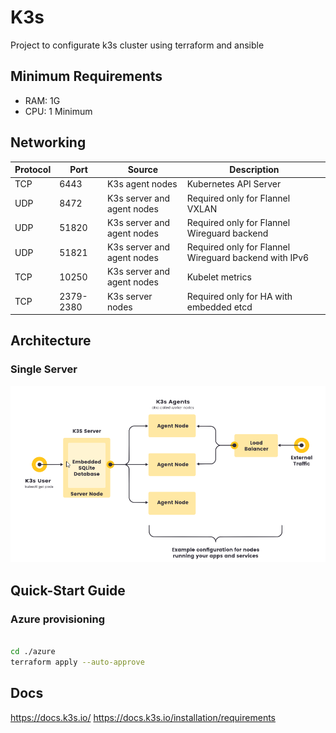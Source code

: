 # K3s

Project to configurate k3s cluster using terraform and ansible


## Minimum Requirements

- RAM: 1G
- CPU: 1 Minimum

## Networking


|Protocol|	Port |	Source |	Description |
|--------|-------|---------|--------------|
|TCP	|6443	|K3s agent nodes	|Kubernetes API Server|
|UDP	|8472	|K3s server and agent nodes	|Required only for Flannel VXLAN|
|UDP	|51820	|K3s server and agent nodes	|Required only for Flannel Wireguard backend|
|UDP	|51821	|K3s server and agent nodes	|Required only for Flannel Wireguard backend with IPv6|
|TCP	|10250	|K3s server and agent nodes	|Kubelet metrics|
|TCP	|2379-2380	|K3s server nodes	| Required only for HA with embedded etcd|

## Architecture

### Single Server

![Single Server](./docs/assets/images/single-server-architecture-k3s.png)

## Quick-Start Guide

### Azure provisioning

```bash

cd ./azure
terraform apply --auto-approve

```
## Docs

https://docs.k3s.io/
https://docs.k3s.io/installation/requirements
